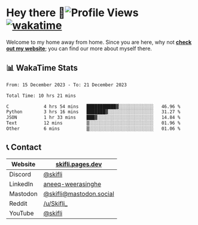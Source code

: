 # Hey there :wave:![Profile Views](https://komarev.com/ghpvc/?username=skifli) [![wakatime](https://wakatime.com/badge/user/b4317b02-0c6d-457b-82a4-a448b8a8d1df.svg)](https://wakatime.com/@b4317b02-0c6d-457b-82a4-a448b8a8d1df)

Welcome to my home away from home. Since you are here, why not [**check out my website**](https://skifli.pages.dev); you can find our more about myself there.

## 📊 WakaTime Stats

<!--START_SECTION:waka-->

```txt
From: 15 December 2023 - To: 21 December 2023

Total Time: 10 hrs 21 mins

C             4 hrs 54 mins   ███████████▓░░░░░░░░░░░░░   46.96 %
Python        3 hrs 16 mins   ███████▓░░░░░░░░░░░░░░░░░   31.27 %
JSON          1 hr 33 mins    ███▓░░░░░░░░░░░░░░░░░░░░░   14.84 %
Text          12 mins         ▒░░░░░░░░░░░░░░░░░░░░░░░░   01.96 %
Other         6 mins          ▒░░░░░░░░░░░░░░░░░░░░░░░░   01.06 %
```

<!--END_SECTION:waka-->

## 📞 Contact

| Website   | [skifli.pages.dev](https://skifli.pages.dev)                       |
| --------- | ------------------------------------------------------------------ |
| Discord   | [@skifli](https://discord.com/users/1072069875993956372)           |
| LinkedIn  | [aneeq-weerasinghe](https://www.linkedin.com/in/aneeq-weerasinghe) |
| Mastodon  | [@skifli@mastodon.social](https://mastodon.social/@skifli)         |
| Reddit    | [/u/Skifli_](https://www.reddit.com/user/skifli_)                  |
| YouTube   | [@skifli](https://www.youtube.com/channel/@skifli)                 |
